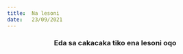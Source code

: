 ```yaml
---
title:  Na lesoni
date:   23/09/2021
---
```


### <center>Eda sa cakacaka tiko ena lesoni oqo</center>